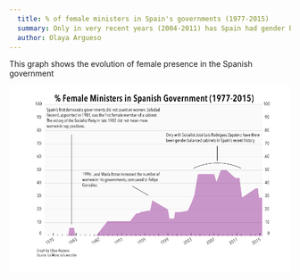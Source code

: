```yaml
---
  title: % of female ministers in Spain's governments (1977-2015)
  summary: Only in very recent years (2004-2011) has Spain had gender balanced cabinets
  author: Olaya Argueso
---
```


This graph shows the evolution of female presence in the Spanish government

![](women-government.png)
